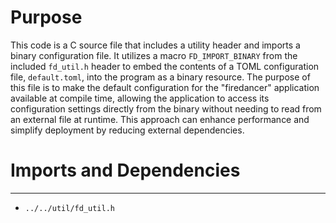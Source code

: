 # Purpose
This code is a C source file that includes a utility header and imports a binary configuration file. It utilizes a macro `FD_IMPORT_BINARY` from the included `fd_util.h` header to embed the contents of a TOML configuration file, `default.toml`, into the program as a binary resource. The purpose of this file is to make the default configuration for the "firedancer" application available at compile time, allowing the application to access its configuration settings directly from the binary without needing to read from an external file at runtime. This approach can enhance performance and simplify deployment by reducing external dependencies.
# Imports and Dependencies

---
- `../../util/fd_util.h`


